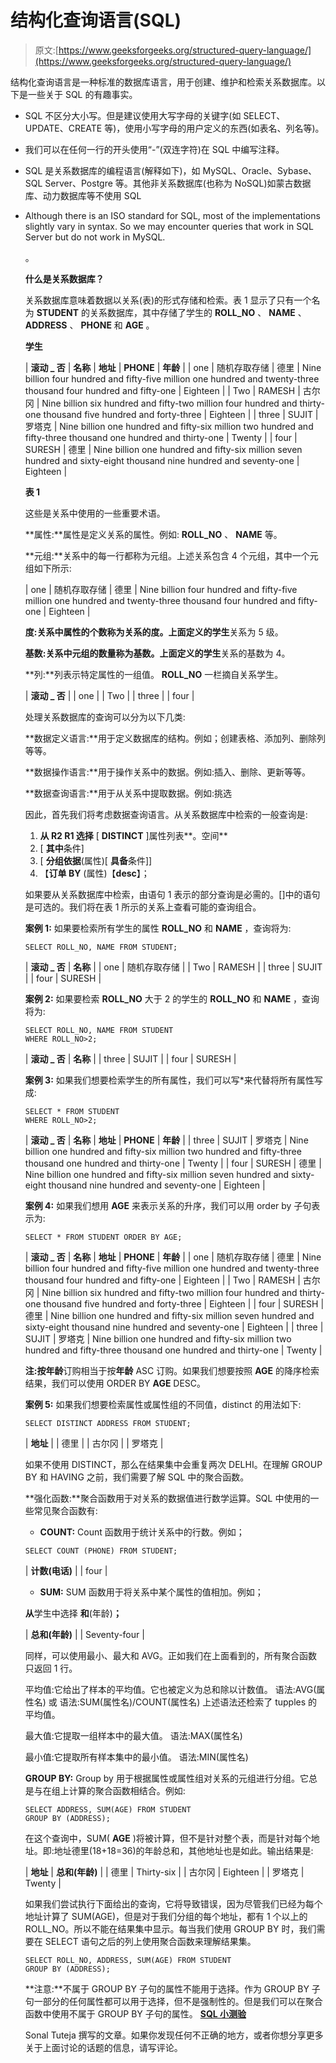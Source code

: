 # 结构化查询语言(SQL)

> 原文:[https://www.geeksforgeeks.org/structured-query-language/](https://www.geeksforgeeks.org/structured-query-language/)

结构化查询语言是一种标准的数据库语言，用于创建、维护和检索关系数据库。以下是一些关于 SQL 的有趣事实。

*   SQL 不区分大小写。但是建议使用大写字母的关键字(如 SELECT、UPDATE、CREATE 等)，使用小写字母的用户定义的东西(如表名、列名等)。
*   我们可以在任何一行的开头使用“-”(双连字符)在 SQL 中编写注释。
*   SQL 是关系数据库的编程语言(解释如下)，如 MySQL、Oracle、Sybase、SQL Server、Postgre 等。其他非关系数据库(也称为 NoSQL)如蒙古数据库、动力数据库等不使用 SQL
*   Although there is an ISO standard for SQL, most of the implementations slightly vary in syntax. So we may encounter queries that work in SQL Server but do not work in MySQL.

    。

    **什么是关系数据库？**

    关系数据库意味着数据以关系(表)的形式存储和检索。表 1 显示了只有一个名为 **STUDENT** 的关系数据库，其中存储了学生的 **ROLL_NO** 、 **NAME** 、 **ADDRESS** 、 **PHONE** 和 **AGE** 。

    **学生**

    | **滚动 _ 否** | **名称** | **地址** | **PHONE** | **年龄** |
    | one | 随机存取存储 | 德里 | Nine billion four hundred and fifty-five million one hundred and twenty-three thousand four hundred and fifty-one | Eighteen |
    | Two | RAMESH | 古尔冈 | Nine billion six hundred and fifty-two million four hundred and thirty-one thousand five hundred and forty-three | Eighteen |
    | three | SUJIT | 罗塔克 | Nine billion one hundred and fifty-six million two hundred and fifty-three thousand one hundred and thirty-one | Twenty |
    | four | SURESH | 德里 | Nine billion one hundred and fifty-six million seven hundred and sixty-eight thousand nine hundred and seventy-one | Eighteen |

    **表 1**

    这些是关系中使用的一些重要术语。

    **属性:**属性是定义关系的属性。例如: **ROLL_NO** 、 **NAME** 等。

    **元组:**关系中的每一行都称为元组。上述关系包含 4 个元组，其中一个元组如下所示:

    | one | 随机存取存储 | 德里 | Nine billion four hundred and fifty-five million one hundred and twenty-three thousand four hundred and fifty-one | Eighteen |

    **度:**关系中属性的个数称为关系的度。上面定义的**学生**关系为 5 级。

    **基数:**关系中元组的数量称为基数。上面定义的**学生**关系的基数为 4。

    **列:**列表示特定属性的一组值。 **ROLL_NO** 一栏摘自关系学生。

    | **滚动 _ 否** |
    | one |
    | Two |
    | three |
    | four |

    处理关系数据库的查询可以分为以下几类:

    **数据定义语言:**用于定义数据库的结构。例如；创建表格、添加列、删除列等等。

    **数据操作语言:**用于操作关系中的数据。例如:插入、删除、更新等等。

    **数据查询语言:**用于从关系中提取数据。例如:挑选

    因此，首先我们将考虑数据查询语言。从关系数据库中检索的一般查询是:

    1.  **从 R2 R1 选择** [ **DISTINCT** ]属性列表**。空间**
    2.  [ **其中**条件]
    3.  [ **分组依据**(属性)[ **具备**条件]]
    4.  【**订单 BY** (属性)【**desc**】；

    如果要从关系数据库中检索，由语句 1 表示的部分查询是必需的。[]中的语句是可选的。我们将在表 1 所示的关系上查看可能的查询组合。

    **案例 1:** 如果要检索所有学生的属性 **ROLL_NO** 和 **NAME** ，查询将为:

    ```
    SELECT ROLL_NO, NAME FROM STUDENT;
    ```

    | **滚动 _ 否** | **名称** |
    | one | 随机存取存储 |
    | Two | RAMESH |
    | three | SUJIT |
    | four | SURESH |

    **案例 2:** 如果要检索 **ROLL_NO** 大于 2 的学生的 **ROLL_NO** 和 **NAME** ，查询将为:

    ```
    SELECT ROLL_NO, NAME FROM STUDENT 
    WHERE ROLL_NO>2;
    ```

    | **滚动 _ 否** | **名称** |
    | three | SUJIT |
    | four | SURESH |

    **案例 3:** 如果我们想要检索学生的所有属性，我们可以写*来代替将所有属性写成:

    ```
    SELECT * FROM STUDENT 
    WHERE ROLL_NO>2;
    ```

    | **滚动 _ 否** | **名称** | **地址** | **PHONE** | **年龄** |
    | three | SUJIT | 罗塔克 | Nine billion one hundred and fifty-six million two hundred and fifty-three thousand one hundred and thirty-one | Twenty |
    | four | SURESH | 德里 | Nine billion one hundred and fifty-six million seven hundred and sixty-eight thousand nine hundred and seventy-one | Eighteen |

    **案例 4:** 如果我们想用 **AGE** 来表示关系的升序，我们可以用 order by 子句表示为:

    ```
    SELECT * FROM STUDENT ORDER BY AGE;
    ```

    | **滚动 _ 否** | **名称** | **地址** | **PHONE** | **年龄** |
    | one | 随机存取存储 | 德里 | Nine billion four hundred and fifty-five million one hundred and twenty-three thousand four hundred and fifty-one | Eighteen |
    | Two | RAMESH | 古尔冈 | Nine billion six hundred and fifty-two million four hundred and thirty-one thousand five hundred and forty-three | Eighteen |
    | four | SURESH | 德里 | Nine billion one hundred and fifty-six million seven hundred and sixty-eight thousand nine hundred and seventy-one | Eighteen |
    | three | SUJIT | 罗塔克 | Nine billion one hundred and fifty-six million two hundred and fifty-three thousand one hundred and thirty-one | Twenty |

    **注:**按**年龄**订购相当于按**年龄** ASC 订购。如果我们想要按照 **AGE** 的降序检索结果，我们可以使用 ORDER BY **AGE** DESC。

    **案例 5:** 如果我们想要检索属性或属性组的不同值，distinct 的用法如下:

    ```
    SELECT DISTINCT ADDRESS FROM STUDENT;
    ```

    | **地址** |
    | 德里 |
    | 古尔冈 |
    | 罗塔克 |

    如果不使用 DISTINCT，那么在结果集中会重复两次 DELHI。在理解 GROUP BY 和 HAVING 之前，我们需要了解 SQL 中的聚合函数。

    **强化函数:**聚合函数用于对关系的数据值进行数学运算。SQL 中使用的一些常见聚合函数有:

    *   **COUNT:** Count 函数用于统计关系中的行数。例如；

    ```
    SELECT COUNT (PHONE) FROM STUDENT;
    ```

    | **计数(电话)** |
    | four |

    *   **SUM:** SUM 函数用于将关系中某个属性的值相加。例如；

    **从**学生中选择 **和**(年龄)**；**

    | **总和(年龄)** |
    | Seventy-four |

    同样，可以使用最小、最大和 AVG。正如我们在上面看到的，所有聚合函数只返回 1 行。

    平均值:它给出了样本的平均值。它也被定义为总和除以计数值。
    语法:AVG(属性名)
    或
    语法:SUM(属性名)/COUNT(属性名)
    上述语法还检索了 tupples 的平均值。

    最大值:它提取一组样本中的最大值。
    语法:MAX(属性名)

    最小值:它提取所有样本集中的最小值。
    语法:MIN(属性名)

    **GROUP BY:** Group by 用于根据属性或属性组对关系的元组进行分组。它总是与在组上计算的聚合函数相结合。例如:

    ```
    SELECT ADDRESS, SUM(AGE) FROM STUDENT
    GROUP BY (ADDRESS);
    ```

    在这个查询中，SUM( **AGE** )将被计算，但不是针对整个表，而是针对每个地址。即:地址德里(18+18=36)的年龄总和，其他地址也是如此。输出结果是:

    | **地址** | **总和(年龄)** |
    | 德里 | Thirty-six |
    | 古尔冈 | Eighteen |
    | 罗塔克 | Twenty |

    如果我们尝试执行下面给出的查询，它将导致错误，因为尽管我们已经为每个地址计算了 SUM(AGE)，但是对于我们分组的每个地址，都有 1 个以上的 ROLL_NO。所以不能在结果集中显示。每当我们使用 GROUP BY 时，我们需要在 SELECT 语句之后的列上使用聚合函数来理解结果集。

    ```
    SELECT ROLL_NO, ADDRESS, SUM(AGE) FROM STUDENT
    GROUP BY (ADDRESS); 
    ```

    **注意:**不属于 GROUP BY 子句的属性不能用于选择。作为 GROUP BY 子句一部分的任何属性都可以用于选择，但不是强制性的。但是我们可以在聚合函数中使用不属于 GROUP BY 子句的属性。
    [**SQL 小测验**](https://www.geeksforgeeks.org/dbms-gq/sql-gq/)

    Sonal Tuteja 撰写的文章。如果你发现任何不正确的地方，或者你想分享更多关于上面讨论的话题的信息，请写评论。